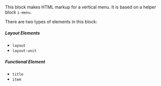 This block makes HTML markup for a vertical menu. It is based on a helper block `i-menu`.

There are two types of elements in this block:

##### Layout Elements

 * `layout`
 * `layout-unit`

##### Functional Element

 * `title`
 * `item`
